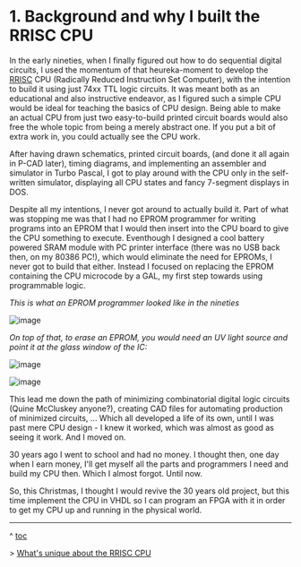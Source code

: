 # 1. Background and why I built the RRISC CPU

In the early nineties, when I finally figured out how to do sequential digital circuits, I used the momentum of that heureka-moment to develop the [RRISC](https://github.com/renerocksai/rrisc/blob/main/_rrisc.md) CPU (Radically Reduced Instruction Set Computer), with the intention to build it using just 74xx TTL logic circuits. It was meant both as an educational and also instructive endeavor, as I figured such a simple CPU would be ideal for teaching the basics of CPU design. Being able to make an actual CPU from just two easy-to-build printed circuit boards would also free the whole topic from being a merely abstract one. If you put a bit of extra work in, you could actually see the CPU work.

After having drawn schematics, printed circuit boards, (and done it all again in P-CAD later), timing diagrams, and implementing an assembler and simulator in Turbo Pascal, I got to play around with the CPU only in the self-written simulator, displaying all CPU states and fancy 7-segment displays in DOS. 

Despite all my intentions, I never got around to actually build it. Part of what was stopping me was that I had no EPROM programmer for writing programs into an EPROM that I would then insert into the CPU board to give the CPU something to execute. Eventhough I designed a cool battery powered SRAM module with PC printer interface (there was no USB back then, on my 80386 PC!), which would eliminate the need for EPROMs, I never got to build that either. Instead I focused on replacing the EPROM containing the CPU microcode by a GAL, my first step towards using programmable logic. 

*This is what an EPROM programmer looked like in the nineties*

![image](https://user-images.githubusercontent.com/30892199/103368450-d7899f00-4ac7-11eb-903b-15f925cf28bb.png)

*On top of that, to erase an EPROM, you would need an UV light source and point it at the glass window of the IC:*

![image](https://user-images.githubusercontent.com/30892199/103368626-55e64100-4ac8-11eb-98c0-607b7c547336.png)

![image](https://user-images.githubusercontent.com/30892199/103368907-12400700-4ac9-11eb-9f63-73362f86b3ee.png)


This lead me down the path of minimizing combinatorial digital logic circuits (Quine McCluskey anyone?), creating CAD files for automating production of minimized circuits, ... Which all developed a life of its own, until I was past mere CPU design - I knew it worked, which was almost as good as seeing it work. And I moved on. 

30 years ago I went to school and had no money. I thought then, one day when I earn money, I'll get myself all the parts and programmers I need and build my CPU then. Which I almost forgot. Until now.

So, this Christmas, I thought I would revive the 30 years old project, but this time implement the CPU in VHDL so I can program an FPGA with it in order to get my CPU up and running in the physical world.

---
^ [toc](https://github.com/renerocksai/rrisc/blob/main/_main.md)        

\> [What's unique about the RRISC CPU](https://github.com/renerocksai/rrisc/blob/main/_rrisc.md)
